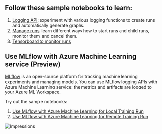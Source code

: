 
## Follow these sample notebooks to learn:

1. [Logging API](./logging-api/logging-api.ipynb): experiment with various logging functions to create runs and automatically generate graphs.
2. [Manage runs](./manage-runs/manage-runs.ipynb): learn different ways how to start runs and child runs, monitor them, and cancel them.
1. [Tensorboard to monitor runs](./tensorboard/tensorboard.ipynb)

## Use MLflow with Azure Machine Learning service (Preview)

[MLflow](https://mlflow.org/) is an open-source platform for tracking machine learning experiments and managing models. You can use MLflow logging APIs with Azure Machine Learning service: the metrics and artifacts are logged to your Azure ML Workspace.

Try out the sample notebooks:
1. [Use MLflow with Azure Machine Learning for Local Training Run](./using-mlflow/train-local/train-local.ipynb)
1. [Use MLflow with Azure Machine Learning for Remote Training Run](./using-mlflow/train-remote/train-remote.ipynb)

 ![Impressions](https://PixelServer20190423114238.azurewebsites.net/api/impressions/MachineLearningNotebooks/how-to-use-azureml/track-and-monitor-experiments/README.png)

